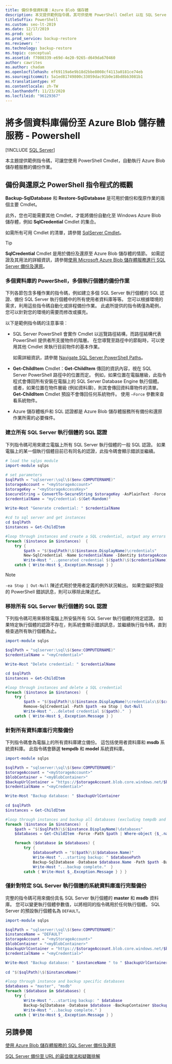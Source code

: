 ```yaml
---
title: 備份多個資料庫：Azure Blob 儲存體
description: 本文提供範例指令碼，其可供使用 PowerShell Cmdlet 以在 SQL Server 中自動執行 Azure Blob 儲存體服務的備份作業。
titleSuffix: PowerShell
ms.custom: seo-lt-2019
ms.date: 12/17/2019
ms.prod: sql
ms.prod_service: backup-restore
ms.reviewer: ''
ms.technology: backup-restore
ms.topic: conceptual
ms.assetid: f7008339-e69d-4e20-9265-d649da670460
author: cawrites
ms.author: chadam
ms.openlocfilehash: ef69119a6e9b18d2bbe8008cf4113a0181ce74eb
ms.sourcegitcommit: 5a1ed81749800c33059dac91b0e18bd8bb3081b1
ms.translationtype: HT
ms.contentlocale: zh-TW
ms.lasthandoff: 11/23/2020
ms.locfileid: "96129367"
---
```

# <a name="back-up-multiple-databases-to-azure-blob-storage---powershell"></a>將多個資料庫備份至 Azure Blob 儲存體服務 - Powershell

 [!INCLUDE [SQL Server](../../includes/applies-to-version/sqlserver.md)]

本主題提供範例指令碼，可讓您使用 PowerShell Cmdlet，自動執行 Azure Blob 儲存體服務的備份作業。  
  
## <a name="overview-of-powershell-cmdlets-for-backup-and-restore"></a>備份與還原之 PowerShell 指令程式的概觀

**Backup-SqlDatabase** 和 **Restore-SqlDatabase** 是可用於備份和復原作業的兩個主要 Cmdlet。

此外，您也可能需要其他 Cmdlet，才能將備份自動化至 Windows Azure Blob 儲存體，例如 **SqlCredential** Cmdlet 的集合。

如需所有可用 Cmdlet 的清單，請參閱 [SqlServer Cmdlet](/powershell/module/sqlserver)。
  
> [!TIP]  
> **SqlCredential** Cmdlet 是用於備份及還原至 Azure Blob 儲存體的情節。 如需認證及其用法的詳細資訊，請參閱[使用 Microsoft Azure Blob 儲存體服務進行 SQL Server 備份及還原](../../relational-databases/backup-restore/sql-server-backup-and-restore-with-microsoft-azure-blob-storage-service.md)。
  
### <a name="powershell-for-multi-database-multi-instance-backup-operations"></a>多個資料庫的 PowerShell，多個執行個體的備份作業

下列各節包含多種作業的指令碼，例如建立多個 SQL Server 執行個體的 SQL 認證、備份 SQL Server 執行個體中的所有使用者資料庫等等。 您可以根據環境的需求，利用這些指令碼自動化或排程備份作業。 此處所提供的指令碼僅為範例，您可以針對您的環境的需要而修改或擴充。  
  
以下是範例指令碼的注意事項︰  
  
- SQL Server PowerShell 會實作 Cmdlet 以巡覽路徑結構，而路徑結構代表 PowerShell 提供者所支援物件的階層。 在您導覽至路徑中的節點時，可以使用其他 Cmdlet 來執行目前物件的基本作業。

  如需詳細資訊，請參閱 [Navigate SQL Server PowerShell Paths](../../powershell/navigate-sql-server-powershell-paths.md)。

- **Get-ChildItem** Cmdlet：**Get-ChildItem** 傳回的資訊內容，視在 SQL Server PowerShell 路徑中的位置而定。 例如，如果位置在電腦層級，此指令程式會傳回所有安裝在電腦上的 SQL Server Database Engine 執行個體。 或者，如果位置在物件層級 (例如資料庫)，則其會傳回資料庫物件的清單。 **Get-ChildItem** Cmdlet 預設不會傳回任何系統物件。 使用 `–Force` 參數來查看系統物件。

- Azure 儲存體帳戶和 SQL 認證都是 Azure Blob 儲存體服務所有備份和還原作業所需的必要條件。
  
### <a name="create-a-sql-credential-on-all-instances-of-sql-server"></a>建立所有 SQL Server 執行個體的 SQL 認證

下列指令碼可用來建立電腦上所有 SQL Server 執行個體的一般 SQL 認證。 如果電腦上的某一個執行個體目前已有同名的認證，此指令碼會顯示錯誤並繼續。  
  
```powershell
# load the sqlps module
import-module sqlps  
  
# set parameters
$sqlPath = "sqlserver:\sql\$($env:COMPUTERNAME)"
$storageAccount = "<myStorageAccount>"  
$storageKey = "<myStorageAccessKey>"  
$secureString = ConvertTo-SecureString $storageKey -AsPlainText -Force  
$credentialName = "myCredential-$(Get-Random)"

Write-Host "Generate credential: " $credentialName
  
#cd to sql server and get instances  
cd $sqlPath
$instances = Get-ChildItem

#loop through instances and create a SQL credential, output any errors
foreach ($instance in $instances)  {
    try {
        $path = "$($sqlPath)\$($instance.DisplayName)\credentials"
        New-SqlCredential -Name $credentialName -Identity $storageAccount -Secret $secureString -Path $path -ea Stop | Out-Null
        Write-Host "...generated credential $($path)\$($credentialName)."  }
    catch { Write-Host $_.Exception.Message } }
```

> [!NOTE]
> `-ea Stop | Out-Null` 陳述式用於使用者定義的例外狀況輸出。 如果您偏好預設的 PowerShell 錯誤訊息，則可以移除此陳述式。 

### <a name="remove-a-sql-credential-from-all-instances-of-sql-server"></a>移除所有 SQL Server 執行個體的 SQL 認證

下列指令碼可用來移除電腦上所安裝所有 SQL Server 執行個體的特定認證。 如果特定執行個體的認證不存在，則系統會顯示錯誤訊息，並繼續執行指令碼，直到檢查過所有執行個體為止。  
  
```powershell
import-module sqlps

$sqlPath = "sqlserver:\sql\$($env:COMPUTERNAME)"
$credentialName = "<myCredential>"

Write-Host "Delete credential: " $credentialName

cd $sqlPath
$instances = Get-ChildItem

#loop through instances and delete a SQL credential
foreach ($instance in $instances)  {
    try {
        $path = "$($sqlPath)\$($instance.DisplayName)\credentials\$($credentialName)"
        Remove-SqlCredential -Path $path -ea Stop | Out-Null
        Write-Host "...deleted credential $($path)."  }
    catch { Write-Host $_.Exception.Message } }
```  
  
### <a name="full-backup-for-all-databases"></a>針對所有資料庫進行完整備份

下列指令碼會為電腦上的所有資料庫建立備份。 這包括使用者資料庫和 **msdb** 系統資料庫。 此指令碼會篩選 **tempdb** 和 **model** 系統資料庫。  
  
```powershell
import-module sqlps  

$sqlPath = "sqlserver:\sql\$($env:COMPUTERNAME)"
$storageAccount = "<myStorageAccount>"  
$blobContainer = "<myBlobContainer>"  
$backupUrlContainer = "https://$storageAccount.blob.core.windows.net/$blobContainer/"  
$credentialName = "<myCredential>"

Write-Host "Backup database: " $backupUrlContainer
  
cd $sqlPath
$instances = Get-ChildItem

#loop through instances and backup all databases (excluding tempdb and model)
foreach ($instance in $instances)  {
    $path = "$($sqlPath)\$($instance.DisplayName)\databases"
    $databases = Get-ChildItem -Force -Path $path | Where-object {$_.name -ne "tempdb" -and $_.name -ne "model"}

    foreach ($database in $databases) {
        try {
            $databasePath = "$($path)\$($database.Name)"
            Write-Host "...starting backup: " $databasePath
            Backup-SqlDatabase -Database $database.Name -Path $path -BackupContainer $backupUrlContainer -SqlCredential $credentialName -Compression On
            Write-Host "...backup complete."  }
        catch { Write-Host $_.Exception.Message } } }
```  
  
### <a name="full-backup-for-system-databases-only-on-a-specific-instance-of-sql-server"></a>僅針對特定 SQL Server 執行個體的系統資料庫進行完整備份

完整的指令碼可用來備份具名 SQL Server 執行個體的 **master** 和 **msdb** 資料庫。 您可以變更執行個體參數值，以將相同的指令碼用於任何執行個體。 SQL Server 的預設執行個體名為 `DEFAULT`。
  
```powershell
import-module sqlps  

$sqlPath = "sqlserver:\sql\$($env:COMPUTERNAME)"
$instanceName = "DEFAULT"
$storageAccount = "<myStorageAccount>"  
$blobContainer = "<myBlobContainer>"  
$backupUrlContainer = "https://$storageAccount.blob.core.windows.net/$blobContainer/"  
$credentialName = "<myCredential>"

Write-Host "Backup database: " $instanceName " to " $backupUrlContainer
  
cd "$($sqlPath)\$($instanceName)"

#loop through instance and backup specific databases
$databases = "master", "msdb"  
foreach ($database in $databases) {
    try {
        Write-Host "...starting backup: " $database
        Backup-SqlDatabase -Database $database -BackupContainer $backupUrlContainer -SqlCredential $credentialName -Compression On
        Write-Host "...backup complete." }
    catch { Write-Host $_.Exception.Message } }
```  
  
## <a name="see-also"></a>另請參閱

[使用 Azure Blob 儲存體服務的 SQL Server 備份及還原](../../relational-databases/backup-restore/sql-server-backup-and-restore-with-microsoft-azure-blob-storage-service.md)

[SQL Server 備份至 URL 的最佳做法和疑難排解](../../relational-databases/backup-restore/sql-server-backup-to-url-best-practices-and-troubleshooting.md)